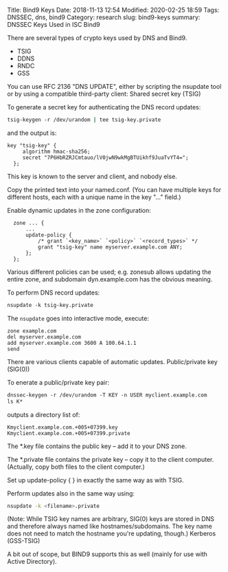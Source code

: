 Title: Bind9 Keys
Date: 2018-11-13 12:54
Modified: 2020-02-25 18:59
Tags: DNSSEC, dns, bind9
Category: research
slug: bind9-keys
summary: DNSSEC Keys Used in ISC Bind9

There are several types of crypto keys used by DNS and Bind9.

* TSIG
* DDNS
* RNDC
* GSS

You can use RFC 2136 "DNS UPDATE", either by scripting the nsupdate tool
or by using a compatible third-party client: Shared secret key (TSIG)

To generate a secret key for authenticating the DNS record updates:

```bash
tsig-keygen -r /dev/urandom | tee tsig-key.private
```
and the output is:
```nginx
key "tsig-key" {
     algorithm hmac-sha256;
     secret "7P6HbRZRJCmtauo/lV0jwN9wkMgBTUikhf9JuaTvYT4=";
  };
```

This key is known to the server and client, and nobody else.

Copy the printed text into your named.conf. (You can have multiple keys
for different hosts, each with a unique name in the key "…" field.)

Enable dynamic updates in the zone configuration:

```nginx
  zone ... {
      ...
      update-policy {
          /* grant `<key_name>` `<policy>` `<record_types>` */
          grant "tsig-key" name myserver.example.com ANY;
      };
  };
```
Various different policies can be used; e.g. zonesub allows updating the
entire zone, and subdomain dyn.example.com has the obvious meaning.

To perform DNS record updates:

```bash
nsupdate -k tsig-key.private 
```
The <code>nsupdate</code> goes into interactive mode, execute:
```nsupdate
zone example.com
del myserver.example.com
add myserver.example.com 3600 A 100.64.1.1
send
```

There are various clients capable of automatic updates. Public/private
key (SIG(0))

To enerate a public/private key pair:

```bash
dnssec-keygen -r /dev/urandom -T KEY -n USER myclient.example.com
ls K*
```
outputs a directory list of:
```ls
Kmyclient.example.com.+005+07399.key
Kmyclient.example.com.+005+07399.private
```

The \*.key file contains the public key – add it to your DNS zone.

The \*.private file contains the private key – copy it to the client
computer. (Actually, copy both files to the client computer.)

Set up update-policy { } in exactly the same way as with TSIG.

Perform updates also in the same way using:
```bash
nsupdate -k <filename>.private
```

(Note: While TSIG key names are arbitrary, SIG(0) keys are stored in DNS
and therefore always named like hostnames/subdomains. The key name does
not need to match the hostname you're updating, though.) Kerberos
(GSS-TSIG)

A bit out of scope, but BIND9 supports this as well (mainly for use with
Active Directory).
